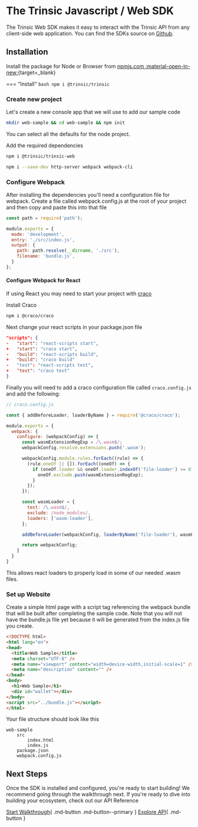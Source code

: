 # The Trinsic Javascript / Web SDK

The Trinsic Web SDK makes it easy to interact with the Trinsic API from any client-side web application. You can find the SDKs source on [Github](https://github.com/trinsic-id/sdk/tree/main/web).

## Installation
Install the package for Node or Browser from [npmjs.com :material-open-in-new:](https://www.npmjs.com/package/@trinsic/trinsic){target=_blank}

=== "Install"
    ```bash
    npm i @trinsic/trinsic
    ```

<!-- ## Configuration -->

### Create new project

Let's create a new console app that we will use to add our sample code

```bash
mkdir web-sample && cd web-sample && npm init
```

You can select all the defaults for the node project.

Add the required dependencies

```bash
npm i @trinsic/trinsic-web
```

```bash
npm i --save-dev http-server webpack webpack-cli
```

### Configure Webpack

After installing the dependencies you'll need a configuration file for webpack.
Create a file called webpack.config.js at the root of your project and then copy and paste this into that file
```js
const path = require('path');

module.exports = {
  mode: 'development',
  entry: './src/index.js',
  output: {
    path: path.resolve(__dirname, './src'),
    filename: 'bundle.js',
  }
};
```

#### Configure Webpack for React

If using React you may need to start your project with [craco](https://www.npmjs.com/package/@craco/craco)

Install Craco
```bash
npm i @craco/craco
```

Next change your react scripts in your package.json file
```json
"scripts": {
-   "start": "react-scripts start",
+   "start": "craco start",
-   "build": "react-scripts build",
+   "build": "craco build"
-   "test": "react-scripts test",
+   "test": "craco test"
}
```
Finally you will need to add a craco configuration file called `craco.config.js` and add the following:

```js
// craco.config.js

const { addBeforeLoader, loaderByName } = require('@craco/craco');

module.exports = {
  webpack: {
    configure: (webpackConfig) => {
      const wasmExtensionRegExp = /\.wasm$/;
      webpackConfig.resolve.extensions.push('.wasm');

      webpackConfig.module.rules.forEach((rule) => {
        (rule.oneOf || []).forEach((oneOf) => {
          if (oneOf.loader && oneOf.loader.indexOf('file-loader') >= 0) {
            oneOf.exclude.push(wasmExtensionRegExp);
          }
        });
      });

      const wasmLoader = {
        test: /\.wasm$/,
        exclude: /node_modules/,
        loaders: ['wasm-loader'],
      };

      addBeforeLoader(webpackConfig, loaderByName('file-loader'), wasmLoader);

      return webpackConfig;
    }
  }
}
```

This allows react loaders to properly load in some of our needed .wasm files.

### Set up Website

Create a simple html page with a script tag referencing the webpack bundle that will be built after completing the sample code. Note that you will not have the bundle.js file yet because it will be generated from the index.js file you create.

```html
<!DOCTYPE html>
<html lang="en">
<head>
  <title>Web Sample</title>
  <meta charset="UTF-8" />
  <meta name="viewport" content="width=device-width,initial-scale=1" />
  <meta name="description" content="" />
</head>
<body>
  <h1>Web Sample</h1>
  <div id="wallet"></div>
</body>
<script src="../bundle.js"></script>
</html>
```

Your file structure should look like this

```
web-sample
    src
        index.html
        index.js
    package.json
    webpack.config.js
```


## Next Steps

Once the SDK is installed and configured, you're ready to start building! We recommend going through the walkthrough next. If you're ready to dive into building your ecosystem, check out our API Reference

[Start Walkthrough](../walkthroughs/vaccination.md){ .md-button .md-button--primary } [Explore API](../reference/index.md){ .md-button }



